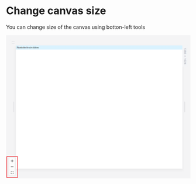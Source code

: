 # Change canvas size

You can change size of the canvas using botton-left tools

![](<../../.gitbook/assets/image (8) (1) (1).png>)
